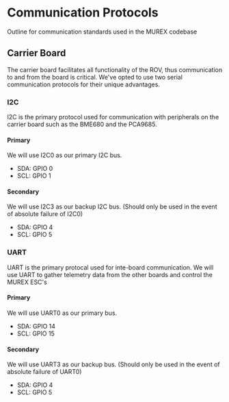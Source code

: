 # Communication Protocols

Outline for communication standards used in the MUREX codebase

## Carrier Board

The carrier board facilitates all functionality of the ROV, thus communication to and from the board is critical. We've opted to use two serial communication protocols for their unique advantages.

### I2C

I2C is the primary protocol used for communication with peripherals on the carrier board such as the BME680 and the PCA9685.

#### Primary
We will use I2C0 as our primary I2C bus.
- SDA: GPIO 0
- SCL: GPIO 1

#### Secondary
We will use I2C3 as our backup I2C bus. (Should only be used in the event of absolute failure of I2C0)
- SDA: GPIO 4
- SCL: GPIO 5

### UART

UART is the primary protocal used for inte-board communication. We will use UART to gather telemetry data from the other boards and control the MUREX ESC's

#### Primary
We will use UART0 as our primary bus.
- SDA: GPIO 14
- SCL: GPIO 15

#### Secondary
We will use UART3 as our backup bus. (Should only be used in the event of absolute failure of UART0)
- SDA: GPIO 4
- SCL: GPIO 5